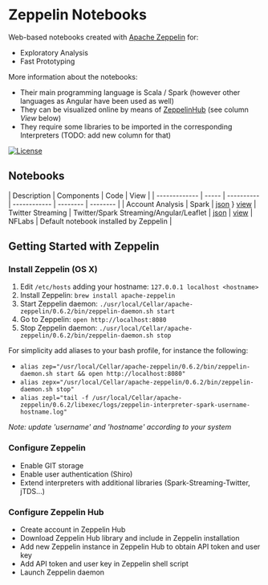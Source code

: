 # Zeppelin Notebooks

Web-based notebooks created with [Apache Zeppelin](https://zeppelin.apache.org/) for:
- Exploratory Analysis
- Fast Prototyping

More information about the notebooks:
- Their main programming language is Scala / Spark (however other languages as Angular have been used as well)
- They can be visualized online by means of [ZeppelinHub](https://www.zeppelinhub.com) (see column *View* below)
- They require some libraries to be imported in the corresponding Interpreters (TODO: add new column for that)

[![License](https://img.shields.io/github/license/mashape/apistatus.svg)](https://opensource.org/licenses/MIT)

## Notebooks

| Description	| Components | Code	| View |
| ------------- | ----- | ---------- 	| ------------  | --------  | --------  |
| Account Analysis | Spark | [json](https://github.com/flopezlasanta/zeppelin-notebooks/blob/master/2C17HCPG9/note.json) } [view](https://www.zeppelinhub.com/viewer/notebooks/bm90ZTovL2Zsb3Blemxhc2FudGEvWmVwcGVsaW4tTG9jYWwvOTkwMDU5MzNjYWZlNGVlMWJmZjk3MmYxYjNlMGVkMzEvbm90ZS5qc29u)
| Twitter Streaming | Twitter/Spark Streaming/Angular/Leaflet | [json](https://github.com/flopezlasanta/zeppelin-notebooks/blob/master/2C3DZJWAT/note.json) | [view](https://www.zeppelinhub.com/viewer/notebooks/bm90ZTovL2Zsb3Blemxhc2FudGEvWmVwcGVsaW4tTG9jYWwvNzk5MzRjM2Q5NDFhNDhkYzlhMDQ2NWM2ZjlhNzIzY2Yvbm90ZS5qc29u) | NFLabs | Default notebook installed by Zeppelin |

## Getting Started with Zeppelin

### Install Zeppelin (OS X)

1. Edit `/etc/hosts` adding your hostname: `127.0.0.1 localhost <hostname>`
2. Install Zeppelin: `brew install apache-zeppelin`
3. Start Zeppelin daemon: `./usr/local/Cellar/apache-zeppelin/0.6.2/bin/zeppelin-daemon.sh start`
4. Go to Zeppelin: `open http://localhost:8080`
5. Stop Zeppelin daemon: `./usr/local/Cellar/apache-zeppelin/0.6.2/bin/zeppelin-daemon.sh stop`

For simplicity add aliases to your bash profile, for instance the following:
- `alias zep="/usr/local/Cellar/apache-zeppelin/0.6.2/bin/zeppelin-daemon.sh start && open http://localhost:8080"`
- `alias zepx="/usr/local/Cellar/apache-zeppelin/0.6.2/bin/zeppelin-daemon.sh stop"`
- `alias zepl="tail -f /usr/local/Cellar/apache-zeppelin/0.6.2/libexec/logs/zeppelin-interpreter-spark-username-hostname.log"`

*Note: update 'username' and 'hostname' according to your system*

### Configure Zeppelin

- Enable GIT storage
- Enable user authentication (Shiro)
- Extend interpreters with additional libraries (Spark-Streaming-Twitter, jTDS...)

### Configure Zeppelin Hub

- Create account in Zeppelin Hub
- Download Zeppelin Hub library and include in Zeppelin installation
- Add new Zeppelin instance in Zeppelin Hub to obtain API token and user key
- Add API token and user key in Zeppelin shell script 
- Launch Zeppelin daemon

